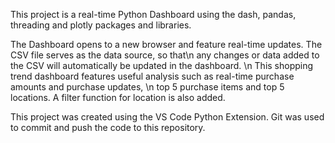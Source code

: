This project is a real-time Python Dashboard using the dash, pandas, threading and plotly packages and libraries. 

The Dashboard opens to a new browser and feature real-time updates. The CSV file serves as the data source, so that\n
any changes or data added to the CSV will automatically be updated in the dashboard. \n
This shopping trend dashboard features useful analysis such as real-time purchase amounts and purchase updates, \n
top 5 purchase items and top 5 locations. A filter function for location is also added. 

This project was created using the VS Code Python Extension. Git was used to commit and push the code to this repository.
